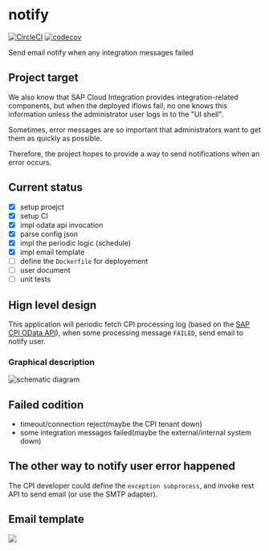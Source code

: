 # notify

[![CircleCI](https://circleci.com/gh/SAP-Cloud-Platform-Integration/notify.svg?style=shield)](https://circleci.com/gh/SAP-Cloud-Platform-Integration/notify)
[![codecov](https://codecov.io/gh/SAP-Cloud-Platform-Integration/notify/branch/master/graph/badge.svg)](https://codecov.io/gh/SAP-Cloud-Platform-Integration/notify)

Send email notify when any integration messages failed

## Project target

We also know that SAP Cloud Integration provides integration-related components, but when the deployed iflows fail, no one knows this information unless the administrator user logs in to the "UI shell".

Sometimes, error messages are so important that administrators want to get them as quickly as possible.

Therefore, the project hopes to provide a way to send notifications when an error occurs.

## Current status

- [x] setup proejct
- [x] setup CI
- [x] impl odata api invocation
- [x] parse config json
- [x] impl the periodic logic (schedule)
- [x] impl email template
- [ ] define the `Dockerfile` for deployement
- [ ] user document
- [ ] unit tests

## Hign level design

This application will periodic fetch CPI processing log (based on the [SAP CPI OData API](https://api.sap.com/package/CloudIntegrationAPI)), when some processing message `FAILED`, send email to notify user.

### Graphical description

![schematic diagram](https://assets.processon.com/chart_image/5c873b53e4b0ab74ecd43269.png)

## Failed codition

* timeout/connection reject(maybe the CPI tenant down)
* some integration messages failed(maybe the external/internal system down)

## The other way to notify user error happened

The CPI developer could define the `exception subprocess`, and invoke rest API to send email (or use the SMTP adapter).

## Email template

![](https://res.cloudinary.com/digf90pwi/image/upload/v1552638002/2019-03-15_16-19-05_bdxheh.png)
